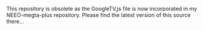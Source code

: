 This repository is obsolete as the GoogleTV,js file is  now incorporated in my NEEO-megta-plus repository.
Please find the latest version of this source there...
